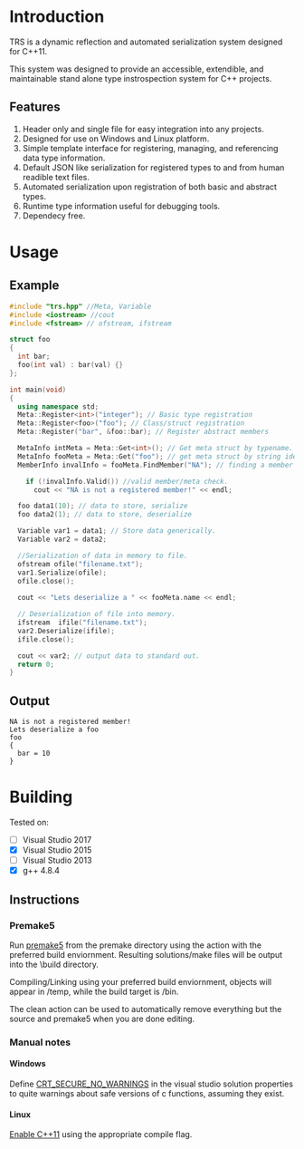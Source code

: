 # Introduction
TRS is a dynamic reflection and automated serialization system designed for C++11.

This system was designed to provide an accessible, extendible, and maintainable stand alone type instrospection system for C++ projects.

## Features
1. Header only and single file for easy integration into any projects.
2. Designed for use on Windows and Linux platform.
3. Simple template interface for registering, managing, and referencing data type information.
4. Default JSON like serialization for registered types to and from human readible text files.
5. Automated serialization upon registration of both basic and abstract types.
6. Runtime type information useful for debugging tools.
7. Dependecy free.

# Usage
## Example
```C++
#include "trs.hpp" //Meta, Variable
#include <iostream> //cout
#include <fstream> // ofstream, ifstream

struct foo
{
  int bar;
  foo(int val) : bar(val) {}
};

int main(void)
{
  using namespace std;
  Meta::Register<int>("integer"); // Basic type registration
  Meta::Register<foo>("foo"); // Class/struct registration
  Meta::Register("bar", &foo::bar); // Register abstract members

  MetaInfo intMeta = Meta::Get<int>(); // Get meta struct by typename. 
  MetaInfo fooMeta = Meta::Get("foo"); // get meta struct by string identifier.
  MemberInfo invalInfo = fooMeta.FindMember("NA"); // finding a member info struct.

    if (!invalInfo.Valid()) //valid member/meta check.
      cout << "NA is not a registered member!" << endl;

  foo data1(10); // data to store, serialize
  foo data2(1); // data to store, deserialize

  Variable var1 = data1; // Store data generically.
  Variable var2 = data2;

  //Serialization of data in memory to file.
  ofstream ofile("filename.txt");
  var1.Serialize(ofile);
  ofile.close();
  
  cout << "Lets deserialize a " << fooMeta.name << endl;

  // Deserialization of file into memory.
  ifstream  ifile("filename.txt");
  var2.Deserialize(ifile);
  ifile.close();

  cout << var2; // output data to standard out.
  return 0;
}
```
## Output
```
NA is not a registered member!
Lets deserialize a foo
foo
{
  bar = 10
}
```

# Building
Tested on:
- [ ] Visual Studio 2017
- [x] Visual Studio 2015
- [ ] Visual Studio 2013
- [x] g++ 4.8.4

## Instructions
### Premake5
Run [premake5](https://github.com/premake/premake-core/wiki/Using-Premake "Premake5's Documentation") from the premake directory using the action with the preferred build enviornment. Resulting solutions/make files will be output into the \build directory.

Compiling/Linking using your preferred build enviornment, objects will appear in /temp, while the build target is /bin.

The clean action can be used to automatically remove everything but the source and premake5 when you are done editing.

### Manual notes
#### Windows
Define [CRT_SECURE_NO_WARNINGS](https://stackoverflow.com/questions/16883037/remove-secure-warnings-crt-secure-no-warnings-from-projects-by-default-in-vis "yep") in the visual studio solution properties to quite warnings about safe versions of c functions, assuming they exist.

#### Linux
[Enable C++11](https://stackoverflow.com/questions/10363646/compiling-c11-with-g "Lol") using the appropriate compile flag.




